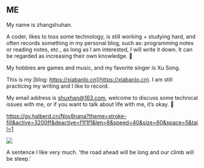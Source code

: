 
## ME

My name is zhangshuhan.

A coder, likes to toss some technology, is still working + studying hard, and often records something in my personal blog, such as: programming notes or reading notes, etc., as long as I am interested, I will write it down. It can be regarded as increasing their own knowledge. 📖

My hobbies are games and music, and my favorite singer is Xu Song.

This is my [blog: https://xiabanlo.cn](https://xiabanlo.cn). I am still practicing my writing and I like to record.

My email address is shuxhan@163.com, welcome to discuss some technical issues with me, or if you want to talk about life with me, it’s okay. 💬

https://gv.halberd.cn/Nov8nana?theme=stroke-fill&active=3200ff&deactive=f1f1f1&len=8&speed=40&size=60&space=5&tail=1

<img src="https://github-readme-stats.vercel.app/api?username=Nov8nana&show_icons=true"/>

A sentence I like very much. 'the road ahead will be long and our climb will be steep.'
